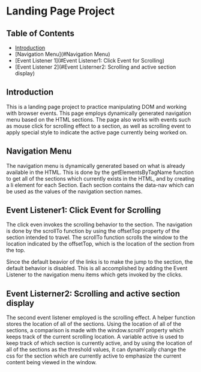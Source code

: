 # Landing Page Project

## Table of Contents

* [Introduction](#Introduction)
* [Navigation Menu](#Navigation Menu)
* [Event Listener 1](#Event Listener1: Click Event for Scrolling)
* [Event Listener 2](#Event Listerner2: Scrolling and active section display)

## Introduction

This is a landing page project to practice manipulating DOM and working with browser events. This page employs dynamically generated navigation menu based on the HTML sections. The page also works with events such as mouse click for scrolling effect to a section, as well as scrolling event to apply special style to indicate the active page currently being worked on.

## Navigation Menu

The navigation menu is dynamically generated based on what is already available in the HTML. This is done by the getElementsByTagName function to get all of the sections which currently exists in the HTML, and by creating a li element for each Section. Each section contains the data-nav which can be used as the values of the navigation section names.

## Event Listener1: Click Event for Scrolling

The click even invokes the scrolling behavior to the section. The navigation is done by the scrollTo function by using the offsetTop property of the section intended to travel. The scrollTo function scrolls the window to the location indicated by the offsetTop, which is the location of the section from the top.

Since the default beavior of the links is to make the jump to the section, the default behavior is disabled. This is all accomplished by adding the Event Listener to the navigation menu items which gets invoked by the clicks.

## Event Listerner2: Scrolling and active section display

The second event listener employed is the scrolling effect. A helper function stores the location of all of the sections. Using the location of all of the sections, a comparison is made with the window.scrollY property which keeps track of the current scrolling location. A variable active is used to keep track of which section is currently active, and by using the location of all of the sections as the threshold values, it can dynamically change the css for the section which are currently active to emphasize the current content being viewed in the window.
